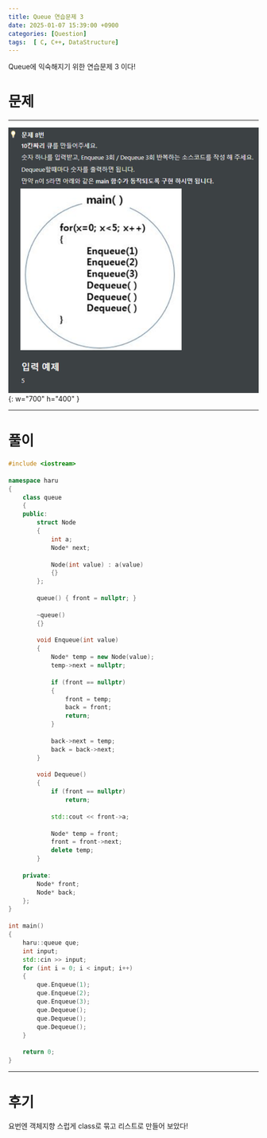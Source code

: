 ```yaml
---
title: Queue 연습문제 3
date: 2025-01-07 15:39:00 +0900
categories: [Question]  
tags:  [ C, C++, DataStructure]
---
```


Queue에 익숙해지기 위한 연습문제 3 이다!

# 문제   
---------------------------------------

![Desktop View](/assets/img/Queue3.png){: w="700" h="400" }
    
---------------------------------------

# 풀이

```c++
#include <iostream>

namespace haru
{
    class queue
    {
    public:
        struct Node
        {
            int a;
            Node* next;
        
            Node(int value) : a(value)
            {}
        };
        
        queue() { front = nullptr; }
        
        ~queue()
        {}
        
        void Enqueue(int value)
        {
            Node* temp = new Node(value);
            temp->next = nullptr;
            
            if (front == nullptr)
            {
                front = temp;
                back = front;
                return;
            }
            
            back->next = temp;
            back = back->next;
        }
        
        void Dequeue()
        {
            if (front == nullptr)
                return;
            
            std::cout << front->a;
            
            Node* temp = front;
            front = front->next;
            delete temp;
        }
        
    private:
        Node* front;
        Node* back;
    };
}

int main()
{
	haru::queue que;
	int input;
	std::cin >> input;
	for (int i = 0; i < input; i++)
	{
	    que.Enqueue(1);
	    que.Enqueue(2);
	    que.Enqueue(3);
	    que.Dequeue();
	    que.Dequeue();
	    que.Dequeue();
	}

	return 0;
}
```

---------------------------------------

# 후기

요번엔 객체지향 스럽게 class로 묶고 리스트로 만들어 보았다!
